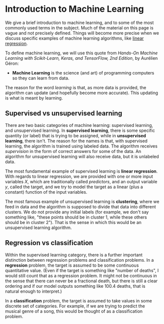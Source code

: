 # Introduction to Machine Learning

We give a brief introduction to machine learning, and to some of the most commonly used terms in the subject.  Much of the material on this page is vague and not precisely defined.  Things will become more precise when we discuss specific examples of machine learning algorithms, like [linear regression](LinearRegression.md).

To define machine learning, we will use this quote from *Hands-On Machine Learning with Scikit-Learn, Keras, and TensorFlow, 2nd Edition*, by Aurélien Géron:

* **Machine Learning** is the science (and art) of programming computers so they can learn from data.

The reason for the word *learning* is that, as more data is provided, the algorithm can update (and hopefully become more accurate).  This updating is what is meant by learning.

## Supervised vs unsupervised learning

There are two basic categories of machine learning: supervised learning, and unsupervised learning.  In **supervised learning**, there is some specific quantity (or label) that is trying to be assigned, while in **unsupervised learning**, there isn't.  The reason for the names is that, with supervised learning, the algorithm is trained using labeled data.  The algorithm receives *supervision* in the form of correct answers for some of the data.  An algorithm for unsupervised learning will also receive data, but it is unlabeled data.

The most fundamental example of supervised learning is **linear regression**.  With regards to linear regression, we are provided with one or more input variables $X$, which are traditionally called *predictors*, and an output variable $y$, called the target, and we try to model the target as a linear (plus a constant) function of the input variables.

The most famous example of unsupervised learning is **clustering**, where we feed in data and the algorithm is supposed to divide that data into different clusters.  We do not provide any initial labels (for example, we don't say something like, "these points should be in cluster 1, while these others should be in cluster 2").  That is the sense in which this would be an unsupervised learning algorithm.

## Regression vs classification

Within the supervised learning category, there is a further important distinction between regression problems and classification problems.  In a **regression** problem, the target is assumed to be some continuous quantitative value.  (Even if the target is something like "number of deaths", I would still count that as a regression problem.  It might not be continuous in the sense that there can never be a fractional death, but there is still a clear ordering and if our model outputs something like 100.4 deaths, that is natural enough to interpret.)

In a **classification** problem, the target is assumed to take values in some discrete set of categories.  For example, if we are trying to predict the musical genre of a song, this would be thought of as a classification problem.